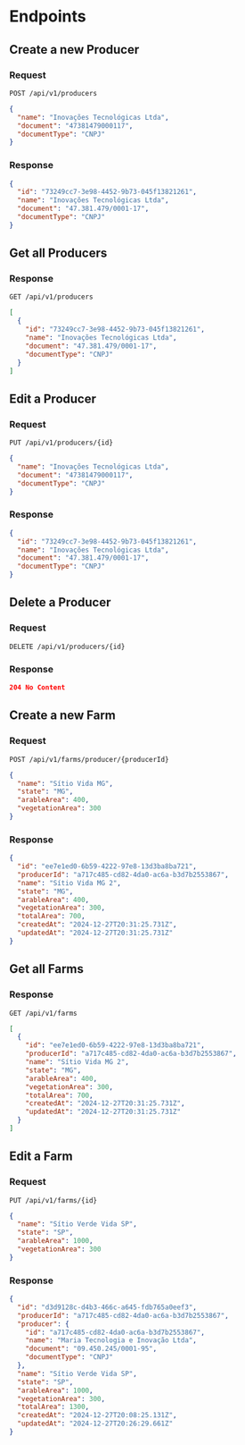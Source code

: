 # Endpoints

## Create a new Producer

### Request

`POST /api/v1/producers`

```json
{
  "name": "Inovações Tecnológicas Ltda",
  "document": "47381479000117",
  "documentType": "CNPJ"
}
```

### Response

```json
{
  "id": "73249cc7-3e98-4452-9b73-045f13821261",
  "name": "Inovações Tecnológicas Ltda",
  "document": "47.381.479/0001-17",
  "documentType": "CNPJ"
}
```

## Get all Producers

### Response

`GET /api/v1/producers`

```json
[
  {
    "id": "73249cc7-3e98-4452-9b73-045f13821261",
    "name": "Inovações Tecnológicas Ltda",
    "document": "47.381.479/0001-17",
    "documentType": "CNPJ"
  }
]
```

## Edit a Producer

### Request

`PUT /api/v1/producers/{id}`

```json
{
  "name": "Inovações Tecnológicas Ltda",
  "document": "47381479000117",
  "documentType": "CNPJ"
}
```

### Response

```json
{
  "id": "73249cc7-3e98-4452-9b73-045f13821261",
  "name": "Inovações Tecnológicas Ltda",
  "document": "47.381.479/0001-17",
  "documentType": "CNPJ"
}
```

## Delete a Producer

### Request

`DELETE /api/v1/producers/{id}`

### Response

```json
204 No Content
```

## Create a new Farm

### Request

`POST /api/v1/farms/producer/{producerId}`

```json
{
  "name": "Sítio Vida MG",
  "state": "MG",
  "arableArea": 400,
  "vegetationArea": 300
}
```

### Response

```json
{
  "id": "ee7e1ed0-6b59-4222-97e8-13d3ba8ba721",
  "producerId": "a717c485-cd82-4da0-ac6a-b3d7b2553867",
  "name": "Sítio Vida MG 2",
  "state": "MG",
  "arableArea": 400,
  "vegetationArea": 300,
  "totalArea": 700,
  "createdAt": "2024-12-27T20:31:25.731Z",
  "updatedAt": "2024-12-27T20:31:25.731Z"
}
```

## Get all Farms

### Response

`GET /api/v1/farms`

```json
[
  {
    "id": "ee7e1ed0-6b59-4222-97e8-13d3ba8ba721",
    "producerId": "a717c485-cd82-4da0-ac6a-b3d7b2553867",
    "name": "Sítio Vida MG 2",
    "state": "MG",
    "arableArea": 400,
    "vegetationArea": 300,
    "totalArea": 700,
    "createdAt": "2024-12-27T20:31:25.731Z",
    "updatedAt": "2024-12-27T20:31:25.731Z"
  }
]
```

## Edit a Farm

### Request

`PUT /api/v1/farms/{id}`

```json
{
  "name": "Sítio Verde Vida SP",
  "state": "SP",
  "arableArea": 1000,
  "vegetationArea": 300
}
```

### Response

```json
{
  "id": "d3d9128c-d4b3-466c-a645-fdb765a0eef3",
  "producerId": "a717c485-cd82-4da0-ac6a-b3d7b2553867",
  "producer": {
    "id": "a717c485-cd82-4da0-ac6a-b3d7b2553867",
    "name": "Maria Tecnologia e Inovação Ltda",
    "document": "09.450.245/0001-95",
    "documentType": "CNPJ"
  },
  "name": "Sítio Verde Vida SP",
  "state": "SP",
  "arableArea": 1000,
  "vegetationArea": 300,
  "totalArea": 1300,
  "createdAt": "2024-12-27T20:08:25.131Z",
  "updatedAt": "2024-12-27T20:26:29.661Z"
}
```